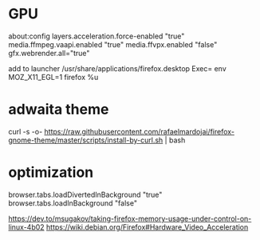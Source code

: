 # GPU 
about:config
layers.acceleration.force-enabled "true"
media.ffmpeg.vaapi.enabled "true"
media.ffvpx.enabled "false"
gfx.webrender.all="true"


add to launcher
/usr/share/applications/firefox.desktop
Exec= env MOZ_X11_EGL=1 firefox %u

# adwaita theme
curl -s -o- https://raw.githubusercontent.com/rafaelmardojai/firefox-gnome-theme/master/scripts/install-by-curl.sh | bash

# optimization
browser.tabs.loadDivertedInBackground "true"
browser.tabs.loadInBackground "false"

https://dev.to/msugakov/taking-firefox-memory-usage-under-control-on-linux-4b02
https://wiki.debian.org/Firefox#Hardware_Video_Acceleration
